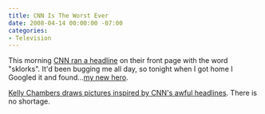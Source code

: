 ```yaml
---
title: CNN Is The Worst Ever
date: 2008-04-14 00:00:00 -07:00
categories:
- Television
---
```


<p>This morning <a href="http://www.cnn.com/video/#/video/us/2008/04/14/vo.oyster.eat.contest.wwl">CNN ran a headline</a> on their front page with the word "sklorks". It'd been bugging me all day, so tonight when I got home I Googled it and found...<a href="http://cnnistheworstever.blogspot.com/2008/04/april-14-2008-man-sklorks-down-420.html">my new hero</a>.</p>

<p><a href="http://cnnistheworstever.blogspot.com/">Kelly Chambers draws pictures inspired by CNN's awful headlines</a>. There is no shortage.</p>
